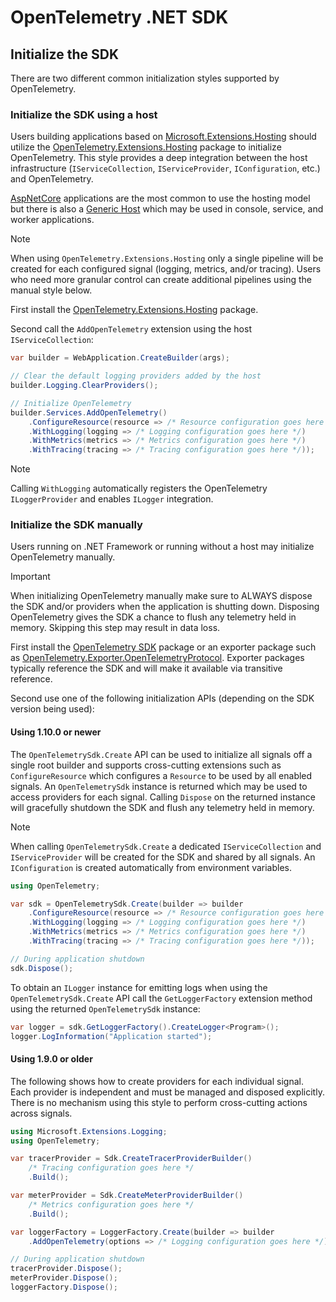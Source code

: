 # OpenTelemetry .NET SDK

## Initialize the SDK

There are two different common initialization styles supported by OpenTelemetry.

### Initialize the SDK using a host

Users building applications based on
[Microsoft.Extensions.Hosting](https://www.nuget.org/packages/Microsoft.Extensions.Hosting)
should utilize the
[OpenTelemetry.Extensions.Hosting](../src/OpenTelemetry.Extensions.Hosting/README.md)
package to initialize OpenTelemetry. This style provides a deep integration
between the host infrastructure (`IServiceCollection`, `IServiceProvider`,
`IConfiguration`, etc.) and OpenTelemetry.

[AspNetCore](https://learn.microsoft.com/aspnet/core/fundamentals/host/web-host)
applications are the most common to use the hosting model but there is also a
[Generic Host](https://learn.microsoft.com/dotnet/core/extensions/generic-host)
which may be used in console, service, and worker applications.

> [!NOTE]
> When using `OpenTelemetry.Extensions.Hosting` only a single pipeline will be
> created for each configured signal (logging, metrics, and/or tracing). Users
> who need more granular control can create additional pipelines using the
> manual style below.

First install the
[OpenTelemetry.Extensions.Hosting](../src/OpenTelemetry.Extensions.Hosting/README.md)
package.

Second call the `AddOpenTelemetry` extension using the host
`IServiceCollection`:

```csharp
var builder = WebApplication.CreateBuilder(args);

// Clear the default logging providers added by the host
builder.Logging.ClearProviders();

// Initialize OpenTelemetry
builder.Services.AddOpenTelemetry()
    .ConfigureResource(resource => /* Resource configuration goes here */)
    .WithLogging(logging => /* Logging configuration goes here */)
    .WithMetrics(metrics => /* Metrics configuration goes here */)
    .WithTracing(tracing => /* Tracing configuration goes here */));
```

> [!NOTE]
> Calling `WithLogging` automatically registers the OpenTelemetry
> `ILoggerProvider` and enables `ILogger` integration.

### Initialize the SDK manually

Users running on .NET Framework or running without a host may initialize
OpenTelemetry manually.

> [!IMPORTANT]
> When initializing OpenTelemetry manually make sure to ALWAYS dispose the SDK
> and/or providers when the application is shutting down. Disposing
> OpenTelemetry gives the SDK a chance to flush any telemetry held in memory.
> Skipping this step may result in data loss.

First install the [OpenTelemetry SDK](../src/OpenTelemetry/README.md) package or
an exporter package such as
[OpenTelemetry.Exporter.OpenTelemetryProtocol](../src/OpenTelemetry.Exporter.OpenTelemetryProtocol/README.md).
Exporter packages typically reference the SDK and will make it available via
transitive reference.

Second use one of the following initialization APIs (depending on the SDK
version being used):

#### Using 1.10.0 or newer

The `OpenTelemetrySdk.Create` API can be used to initialize all signals off a
single root builder and supports cross-cutting extensions such as
`ConfigureResource` which configures a `Resource` to be used by all enabled
signals. An `OpenTelemetrySdk` instance is returned which may be used to access
providers for each signal. Calling `Dispose` on the returned instance will
gracefully shutdown the SDK and flush any telemetry held in memory.

> [!NOTE]
> When calling `OpenTelemetrySdk.Create` a dedicated `IServiceCollection` and
> `IServiceProvider` will be created for the SDK and shared by all signals. An
> `IConfiguration` is created automatically from environment variables.

```csharp
using OpenTelemetry;

var sdk = OpenTelemetrySdk.Create(builder => builder
    .ConfigureResource(resource => /* Resource configuration goes here */)
    .WithLogging(logging => /* Logging configuration goes here */)
    .WithMetrics(metrics => /* Metrics configuration goes here */)
    .WithTracing(tracing => /* Tracing configuration goes here */));

// During application shutdown
sdk.Dispose();
```

To obtain an `ILogger` instance for emitting logs when using the
`OpenTelemetrySdk.Create` API call the `GetLoggerFactory` extension method using
the returned `OpenTelemetrySdk` instance:

```csharp
var logger = sdk.GetLoggerFactory().CreateLogger<Program>();
logger.LogInformation("Application started");
```

#### Using 1.9.0 or older

The following shows how to create providers for each individual signal. Each
provider is independent and must be managed and disposed explicitly. There is no
mechanism using this style to perform cross-cutting actions across signals.

```csharp
using Microsoft.Extensions.Logging;
using OpenTelemetry;

var tracerProvider = Sdk.CreateTracerProviderBuilder()
    /* Tracing configuration goes here */
    .Build();

var meterProvider = Sdk.CreateMeterProviderBuilder()
    /* Metrics configuration goes here */
    .Build();

var loggerFactory = LoggerFactory.Create(builder => builder
    .AddOpenTelemetry(options => /* Logging configuration goes here */));

// During application shutdown
tracerProvider.Dispose();
meterProvider.Dispose();
loggerFactory.Dispose();
```
